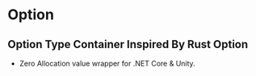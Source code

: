 # Option
## Option Type Container Inspired By Rust Option
- Zero Allocation value wrapper for .NET Core & Unity.
